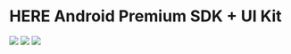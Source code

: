 # HERE Android Premium SDK + UI Kit

![](https://i.imgur.com/DCF1ab0.jpg)
![](https://imgur.com/3hKgiNA.jpg)
![](https://imgur.com/xKTC7Zv.jpg)
